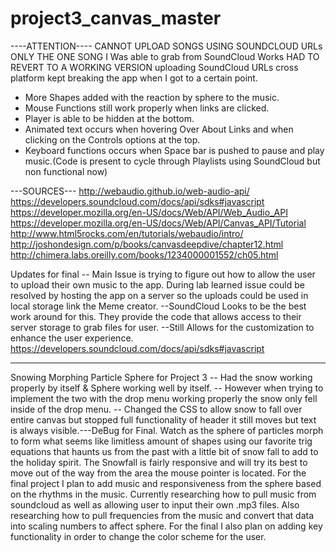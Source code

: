 # project3_canvas_master

----ATTENTION----
CANNOT UPLOAD SONGS USING SOUNDCLOUD URLs
ONLY THE ONE SONG I Was able to grab from SoundCloud Works
HAD TO REVERT TO A WORKING VERSION uploading SoundCloud URLs cross platform kept breaking the app when I got to a certain point. 
- More Shapes added with the reaction by sphere to the music.
- Mouse Functions still work properly when links are clicked. 
- Player is able to be hidden at the bottom.
- Animated text occurs when hovering Over About Links and when clicking on the Controls options at the top.
- Keyboard functions occurs when Space bar is pushed to pause and play music.(Code is present to cycle through Playlists using SoundCloud but non functional now)

---SOURCES---
http://webaudio.github.io/web-audio-api/
https://developers.soundcloud.com/docs/api/sdks#javascript
https://developer.mozilla.org/en-US/docs/Web/API/Web_Audio_API
https://developer.mozilla.org/en-US/docs/Web/API/Canvas_API/Tutorial
http://www.html5rocks.com/en/tutorials/webaudio/intro/
http://joshondesign.com/p/books/canvasdeepdive/chapter12.html
http://chimera.labs.oreilly.com/books/1234000001552/ch05.html




Updates for final
-- Main Issue is trying to figure out how to allow the user to upload their own music to the app. During lab learned issue could be
	resolved by hosting the app on a server so the uploads could be used in local storage link the Meme creator.
	--SoundCloud Looks to be the best work around for this. They provide the code that allows access to their server storage to grab files for user.
		--Still Allows for the customization to enhance the user experience.
		https://developers.soundcloud.com/docs/api/sdks#javascript
		



______________________________________________
Snowing Morphing Particle Sphere for Project 3
-- Had the snow working properly by itself & Sphere working well by itself.
-- However when trying to implement the two with the drop menu working properly the snow only fell inside of the drop menu.
-- Changed the CSS to allow snow to fall over entire canvas but stopped full functionality of header it still moves but text is always visible.---DeBug for Final.
Watch as the sphere of particles morph to form what seems like limitless amount of shapes using our favorite trig 
equations that haunts us from the past with a little bit of snow fall to add to the holiday spirit. The Snowfall
is fairly responsive and will try its best to move out of the way from the area the mouse pointer is located. 
For the final project I plan to add music and responsiveness from the sphere based on the rhythms in the music.
Currently researching how to pull music from soundcloud as well as allowing user to input their own .mp3 files.
Also researching how to pull frequencies from the music and convert that data into scaling numbers to affect sphere.
For the final I also plan on adding key functionality in order to change the color scheme for the user.
